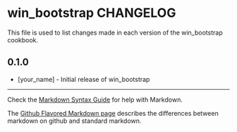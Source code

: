 win_bootstrap CHANGELOG
=======================

This file is used to list changes made in each version of the win_bootstrap cookbook.

0.1.0
-----
- [your_name] - Initial release of win_bootstrap

- - -
Check the [Markdown Syntax Guide](http://daringfireball.net/projects/markdown/syntax) for help with Markdown.

The [Github Flavored Markdown page](http://github.github.com/github-flavored-markdown/) describes the differences between markdown on github and standard markdown.
